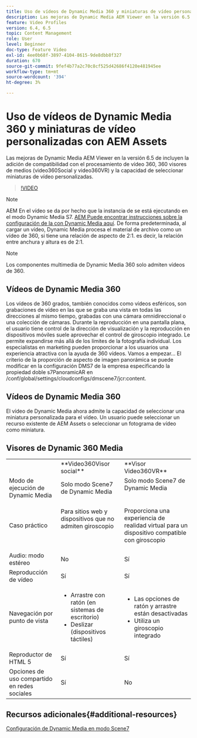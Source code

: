 ```yaml
---
title: Uso de vídeos de Dynamic Media 360 y miniaturas de vídeo personalizadas con AEM Assets
description: Las mejoras de Dynamic Media AEM Viewer en la versión 6.5 de incluyen la adición de compatibilidad con el procesamiento de vídeo 360, 360 visores de medios (video360Social y video360VR) y la capacidad de seleccionar miniaturas de vídeo personalizadas.
feature: Video Profiles
version: 6.4, 6.5
topic: Content Management
role: User
level: Beginner
doc-type: Feature Video
exl-id: 4ee0b68f-3897-4104-8615-9de8dbb8f327
duration: 670
source-git-commit: 9fef4b77a2c70c8cf525d42686f4120e481945ee
workflow-type: tm+mt
source-wordcount: '394'
ht-degree: 3%

---
```


# Uso de vídeos de Dynamic Media 360 y miniaturas de vídeo personalizadas con AEM Assets

Las mejoras de Dynamic Media AEM Viewer en la versión 6.5 de incluyen la adición de compatibilidad con el procesamiento de vídeo 360, 360 visores de medios (video360Social y video360VR) y la capacidad de seleccionar miniaturas de vídeo personalizadas.

>[!VIDEO](https://video.tv.adobe.com/v/26391?quality=12&learn=on)

>[!NOTE]
>
>AEM En el vídeo se da por hecho que la instancia de se está ejecutando en el modo Dynamic Media S7.  [AEM Puede encontrar instrucciones sobre la configuración de la con Dynamic Media aquí](https://helpx.adobe.com/es/experience-manager/6-3/assets/using/config-dynamic-fp-14410.html). De forma predeterminada, al cargar un vídeo, Dynamic Media procesa el material de archivo como un vídeo de 360, si tiene una relación de aspecto de 2:1. es decir, la relación entre anchura y altura es de 2:1.

>[!NOTE]
>
>Los componentes multimedia de Dynamic Media 360 solo admiten vídeos de 360.

## Vídeos de Dynamic Media 360

Los vídeos de 360 grados, también conocidos como vídeos esféricos, son grabaciones de vídeo en las que se graba una vista en todas las direcciones al mismo tiempo, grabadas con una cámara omnidireccional o una colección de cámaras. Durante la reproducción en una pantalla plana, el usuario tiene control de la dirección de visualización y la reproducción en dispositivos móviles suele aprovechar el control de giroscopio integrado.  Le permite expandirse más allá de los límites de la fotografía individual. Los especialistas en marketing pueden proporcionar a los usuarios una experiencia atractiva con la ayuda de 360 vídeos.  Vamos a empezar... El criterio de la proporción de aspecto de imagen panorámica se puede modificar en la configuración DMS7 de la empresa especificando la propiedad doble s7PanoramicAR en /conf/global/settings/cloudconfigs/dmscene7/jcr:content.

## Vídeos de Dynamic Media 360

El vídeo de Dynamic Media ahora admite la capacidad de seleccionar una miniatura personalizada para el vídeo. Un usuario puede seleccionar un recurso existente de AEM Assets o seleccionar un fotograma de vídeo como miniatura.

## Visores de Dynamic 360 Media

<table> 
 <tbody>
   <tr>
      <td> </td>
      <td>**Video360Visor social**</td>
      <td>**Visor Video360VR**</td>
   </tr>
   <tr>
      <td>Modo de ejecución de Dynamic Media</td>
      <td>Solo modo Scene7 de Dynamic Media</td>
      <td>Solo modo Scene7 de Dynamic Media<br>
         <br>
      </td>
   </tr>
   <tr>
      <td>Caso práctico</td>
      <td>
         <p>Para sitios web y dispositivos que no admiten giroscopio</p>
         <p> </p>
      </td>
      <td>
         <p>Proporciona una experiencia de realidad virtual para un dispositivo compatible con giroscopio </p>
      </td>
   </tr>
   <tr>
      <td>Audio: modo estéreo</td>
      <td>No</td>
      <td>Sí</td>
   </tr>
   <tr>
      <td>Reproducción de vídeo</td>
      <td>Sí</td>
      <td>Sí</td>
   </tr>
   <tr>
      <td>Navegación por punto de vista</td>
      <td>
         <ul>
            <li>Arrastre con ratón (en sistemas de escritorio)</li>
            <li>Deslizar (dispositivos táctiles)</li>
         </ul>
      </td>
      <td>
         <ul>
            <li>Las opciones de ratón y arrastre están desactivadas</li>
            <li>Utiliza un giroscopio integrado</li>
         </ul>
      </td>
   </tr>
   <tr>
      <td>Reproductor de HTML 5</td>
      <td>Sí</td>
      <td>Sí</td>
   </tr>
   <tr>
      <td>Opciones de uso compartido en redes sociales</td>
      <td>Sí</td>
      <td>No</td>
   </tr>
</tbody>
</table>

## Recursos adicionales{#additional-resources}

[Configuración de Dynamic Media en modo Scene7](https://helpx.adobe.com/experience-manager/6-5/assets/using/config-dms7.html)
